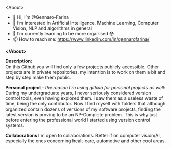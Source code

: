 \<About\></b>
- 👋 Hi, I’m @Gennaro-Farina
- 👀 I’m interested in Artificial Intelligence, Machine Learning, Computer Vision, NLP and algorithms in general
- 🌱 I’m currently learning to be more organised 😳
- 📫 How to reach me: https://www.linkedin.com/in/gennarofarina/

<b>\</About\></b>

<p>
  <b>Description:</b><br>
 On this Github you will find only a few projects publicly accessible. Other projects are in private repositories, my intention is to work on them a bit and step by step  make them public.

<b> Personal project </b> <i>- the reason I'm using github for personal projects as well:</i><br>
 During my undergraduate years, I never seriously considered version control tools, even having explored them. I saw them as a useless waste of time, being the only contributor. Now I find myself with folders that although organized contain dozens of versions of my software projects, finding the latest version is proving to be an NP-Complete problem. This is why just before entering the professional world I started using version control systems.
</p>

<b> Collaborations </b>
  I'm open to collaborations. Better if on computer vision/AI, especially the ones concerning healt-care, automotive and other cool areas.

<!--- - 💞️ I’m looking to collaborate on ... --->

<!---
Gennaro-Farina/Gennaro-Farina is a ✨ special ✨ repository because its `README.md` (this file) appears on your GitHub profile.
You can click the Preview link to take a look at your changes.
--->

